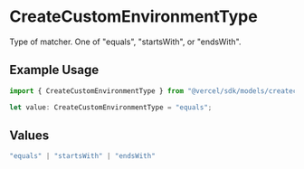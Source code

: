 # CreateCustomEnvironmentType

Type of matcher. One of \"equals\", \"startsWith\", or \"endsWith\".

## Example Usage

```typescript
import { CreateCustomEnvironmentType } from "@vercel/sdk/models/createcustomenvironmentop.js";

let value: CreateCustomEnvironmentType = "equals";
```

## Values

```typescript
"equals" | "startsWith" | "endsWith"
```